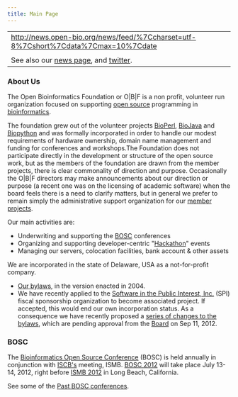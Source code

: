 ```yaml
---
title: Main Page
---
```


|                                                                                                 |
|-------------------------------------------------------------------------------------------------|
| <rss><http://news.open-bio.org/news/feed/%7Ccharset=utf-8%7Cshort%7Cdata%7Cmax=10%7Cdate></rss> |
|                                                                                                 |
| See also our [news page](News "wikilink"), and [twitter](http://twitter.com/obf_news).          |

### About Us

The Open Bioinformatics Foundation or O|B|F is a non profit, volunteer
run organization focused on supporting [open
source](wp:open_source "wikilink") programming in
[bioinformatics](wp:bioinformatics "wikilink").

The foundation grew out of the volunteer projects
[BioPerl](BioPerl "wikilink"), [BioJava](BioJava "wikilink") and
[Biopython](Biopython "wikilink") and was formally incorporated in order
to handle our modest requirements of hardware ownership, domain name
management and funding for conferences and workshops.The Foundation does
not participate directly in the development or structure of the open
source work, but as the members of the foundation are drawn from the
member projects, there is clear commonality of direction and purpose.
Occasionally the O|B|F directors may make announcements about our
direction or purpose (a recent one was on the licensing of academic
software) when the board feels there is a need to clarify matters, but
in general we prefer to remain simply the administrative support
organization for our [member projects](Projects "wikilink").

Our main activities are:

-   Underwriting and supporting the [BOSC](BOSC "wikilink") conferences
-   Organizing and supporting developer-centric
    "[Hackathon](Hackathon "wikilink")" events
-   Managing our servers, colocation facilities, bank account & other
    assets

We are incorporated in the state of Delaware, USA as a not-for-profit
company.

-   [ Our bylaws](Bylaws "wikilink"), in the version enacted in 2004.
-   We have recently applied to the [Software in the Public
    Interest, Inc.](http://www.spi-inc.org) (SPI) fiscal sponsorship
    organization to become associated project. If accepted, this would
    end our own incorporation status. As a consequence we have recently
    proposed a [series of changes to the
    bylaws](https://github.com/OBF/obf-docs/pull/8), which are pending
    approval from the [Board](Board "wikilink") on Sep 11, 2012.

### BOSC

The [Bioinformatics Open Source Conference](BOSC_2012 "wikilink") (BOSC)
is held annually in conjunction with [ISCB's](http://www.iscb.org)
meeting, ISMB. [BOSC 2012](BOSC_2012 "wikilink") will take place July
13-14, 2012, right before [ISMB 2012](http://www.iscb.org/ismb2012) in
Long Beach, California.

See some of the [Past BOSC
conferences](Past_BOSC_conferences "wikilink").

